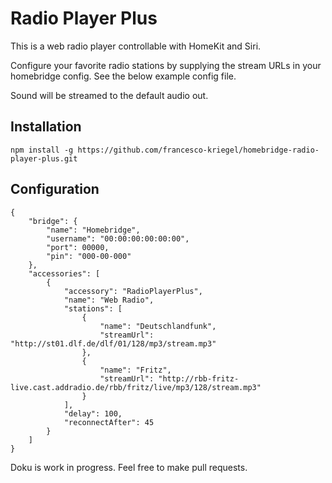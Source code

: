 # Radio Player Plus

This is a web radio player controllable with HomeKit and Siri.

Configure your favorite radio stations by supplying the stream URLs in your homebridge config. See the below example config file.

Sound will be streamed to the default audio out.

## Installation

```npm install -g https://github.com/francesco-kriegel/homebridge-radio-player-plus.git```

## Configuration

``` 
{
    "bridge": {
        "name": "Homebridge",
        "username": "00:00:00:00:00:00",
        "port": 00000,
        "pin": "000-00-000"
    },
    "accessories": [
        {
            "accessory": "RadioPlayerPlus",
            "name": "Web Radio",
            "stations": [
                {
                    "name": "Deutschlandfunk",
                    "streamUrl": "http://st01.dlf.de/dlf/01/128/mp3/stream.mp3"
                },
                {
                    "name": "Fritz",
                    "streamUrl": "http://rbb-fritz-live.cast.addradio.de/rbb/fritz/live/mp3/128/stream.mp3"
                }
            ],
            "delay": 100,
            "reconnectAfter": 45
        }
    ]
}
```

Doku is work in progress. Feel free to make pull requests.
